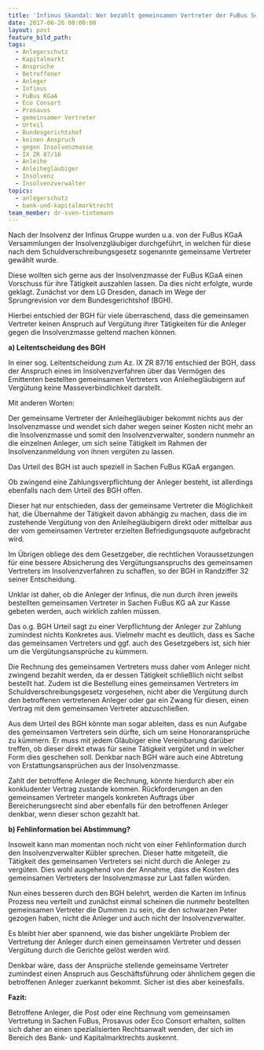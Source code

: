 ```yaml
---
title: 'Infinus Skandal: Wer bezahlt gemeinsamen Vertreter der FuBus Schuldverschreibungsgläubiger?'
date: 2017-06-26 00:00:00
layout: post
feature_bild_path:
tags:
  - Anlegerschutz
  - Kapitalmarkt
  - Ansprüche
  - Betroffener
  - Anleger
  - Infinus
  - FuBus KGaA
  - Eco Consort
  - Prosavus
  - gemeinsamer Vertreter
  - Urteil
  - Bundesgerichtshof
  - keinen Anspruch
  - gegen Insolvenzmasse
  - IX ZR 87/16
  - Anleihe
  - Anleihegläubiger
  - Insolvenz
  - Insolvenzverwalter
topics:
  - anlegerschutz
  - bank-und-kapitalmarktrecht
team_member: dr-sven-tintemann
---
```



Nach der Insolvenz der Infinus Gruppe wurden u.a. von der FuBus KGaA Versammlungen der Insolvenzgl&auml;ubiger durchgef&uuml;hrt, in welchen f&uuml;r diese nach dem Schuldverschreibungsgesetz sogenannte gemeinsame Vertreter gew&auml;hlt wurde.

Diese wollten sich gerne aus der Insolvenzmasse der FuBus KGaA einen Vorschuss f&uuml;r ihre T&auml;tigkeit auszahlen lassen. Da dies nicht erfolgte, wurde geklagt. Zun&auml;chst vor dem LG Dresden, danach im Wege der Sprungrevision vor dem Bundesgerichtshof (BGH).

Hierbei entschied der BGH f&uuml;r viele &uuml;berraschend, dass die gemeinsamen Vertreter keinen Anspruch auf Verg&uuml;tung ihrer T&auml;tigkeiten f&uuml;r die Anleger gegen die Insolvenzmasse geltend machen k&ouml;nnen.

**a) Leitentscheidung des BGH**

In einer sog. Leitentscheidung zum Az. IX ZR 87/16 entschied der BGH, dass der Anspruch eines im Insolvenzverfahren &uuml;ber das Verm&ouml;gen des Emittenten bestellten gemeinsamen Vertreters von Anleihegl&auml;ubigern auf Verg&uuml;tung keine Masseverbindlichkeit darstellt.

Mit anderen Worten:

Der gemeinsame Vertreter der Anleihegl&auml;ubiger bekommt nichts aus der Insolvenzmasse und wendet sich daher wegen seiner Kosten nicht mehr an die Insolvenzmasse und somit den Insolvenzverwalter, sondern nunmehr an die einzelnen Anleger, um sich seine T&auml;tigkeit im Rahmen der Insolvenzanmeldung von ihnen verg&uuml;ten zu lassen.

Das Urteil des BGH ist auch speziell in Sachen FuBus KGaA ergangen.

Ob zwingend eine Zahlungsverpflichtung der Anleger besteht, ist allerdings ebenfalls nach dem Urteil des BGH offen.

Dieser hat nur entschieden, dass der gemeinsame Vertreter die M&ouml;glichkeit hat, die &Uuml;bernahme der T&auml;tigkeit davon abh&auml;ngig zu machen, dass die im zustehende Verg&uuml;tung von den Anleihegl&auml;ubigern direkt oder mittelbar aus der vom gemeinsamen Vertreter erzielten Befriedigungsquote aufgebracht wird.

Im &Uuml;brigen obliege des dem Gesetzgeber, die rechtlichen Voraussetzungen f&uuml;r eine bessere Absicherung des Verg&uuml;tungsanspruchs des gemeinsamen Vertreters im Insolvenzverfahren zu schaffen, so der BGH in Randziffer 32 seiner Entscheidung.

Unklar ist daher, ob die Anleger der Infinus, die nun durch ihren jeweils bestellten gemeinsamen Vertreter in Sachen FuBus KG aA zur Kasse gebeten werden, auch wirklich zahlen m&uuml;ssen.

Das o.g. BGH Urteil sagt zu einer Verpflichtung der Anleger zur Zahlung zumindest nichts Konkretes aus. Vielmehr macht es deutlich, dass es Sache das gemeinsamen Vertreters und ggf. auch des Gesetzgebers ist, sich hier um die Verg&uuml;tungsanspr&uuml;che zu k&uuml;mmern.

Die Rechnung des gemeinsamen Vertreters muss daher vom Anleger nicht zwingend bezahlt werden, da er dessen T&auml;tigkeit schlie&szlig;lich nicht selbst bestellt hat. Zudem ist die Bestellung eines gemeinsamen Vertreters im Schuldverschreibungsgesetz vorgesehen, nicht aber die Verg&uuml;tung durch den betroffenen vertretenen Anleger oder gar ein Zwang f&uuml;r diesen, einen Vertrag mit dem gemeinsamen Vertreter abzuschlie&szlig;en.

Aus dem Urteil des BGH k&ouml;nnte man sogar ableiten, dass es nun Aufgabe des gemeinsamen Vertreters sein d&uuml;rfte, sich um seine Honoraranspr&uuml;che zu k&uuml;mmern. Er muss mit jedem Gl&auml;ubiger eine Vereinbarung dar&uuml;ber treffen, ob dieser direkt etwas f&uuml;r seine T&auml;tigkeit verg&uuml;tet und in welcher Form dies geschehen soll. Denkbar nach BGH w&auml;re auch eine Abtretung von Erstattungsanspr&uuml;chen aus der Insolvenzmasse.

Zahlt der betroffene Anleger die Rechnung, k&ouml;nnte hierdurch aber ein konkludenter Vertrag zustande kommen. R&uuml;ckforderungen an den gemeinsamen Vertreter mangels konkreten Auftrags &uuml;ber Bereicherungsrecht sind aber ebenfalls f&uuml;r den betroffenen Anleger denkbar, wenn dieser schon gezahlt hat.

**b) Fehlinformation bei Abstimmung?**

Insoweit kann man momentan noch nicht von einer Fehlinformation durch den Insolvenzverwalter K&uuml;bler sprechen. Dieser hatte mitgeteilt, die T&auml;tigkeit des gemeinsamen Vertreters sei nicht durch die Anleger zu verg&uuml;ten. Dies wohl ausgehend von der Annahme, dass die Kosten des gemeinsamen Vertreters der Insolvenzmasse zur Last fallen w&uuml;rden.

Nun eines besseren durch den BGH belehrt, werden die Karten im Infinus Prozess neu verteilt und zun&auml;chst einmal scheinen die nunmehr bestellten gemeinsamen Vertreter die Dummen zu sein, die den schwarzen Peter gezogen haben, nicht die Anleger und auch nicht der Insolvenzverwalter.

Es bleibt hier aber spannend, wie das bisher ungekl&auml;rte Problem der Vertretung der Anleger durch einen gemeinsamen Vertreter und dessen Verg&uuml;tung durch die Gerichte gel&ouml;st werden wird.

Denkbar w&auml;re, dass der Anspr&uuml;che stellende gemeinsame Vertreter zumindest einen Anspruch aus Gesch&auml;ftsf&uuml;hrung oder &auml;hnlichem gegen die betroffenen Anleger zuerkannt bekommt. Sicher ist dies aber keinesfalls.

**Fazit:**

Betroffene Anleger, die Post oder eine Rechnung vom gemeinsamen Vertretung in Sachen FuBus, Prosavus oder Eco Consort erhalten, sollten sich daher an einen spezialisierten Rechtsanwalt wenden, der sich im Bereich des Bank- und Kapitalmarktrechts auskennt.